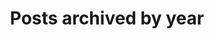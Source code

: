 ---
title: "Posts archived by year"
permalink: /blog/year-archive/
layout: posts
author_profile: true
---